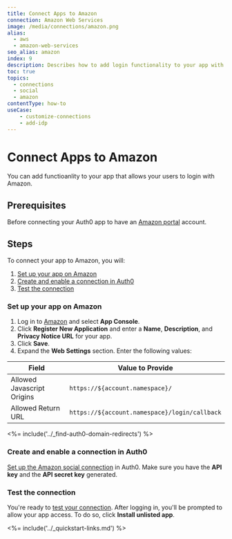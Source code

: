```yaml
---
title: Connect Apps to Amazon
connection: Amazon Web Services
image: /media/connections/amazon.png
alias:
  - aws
  - amazon-web-services
seo_alias: amazon
index: 9
description: Describes how to add login functionality to your app with Amazon. You will need to obtain a Client Id and Client Secret for Amazon.
toc: true
topics:
  - connections
  - social
  - amazon
contentType: how-to
useCase:
    - customize-connections
    - add-idp
---
```


# Connect Apps to Amazon

You can add functioanlity to your app that allows your users to login with Amazon.

## Prerequisites

Before connecting your Auth0 app to have an [Amazon portal](http://login.amazon.com) account. 

## Steps

To connect your app to Amazon, you will:

1. [Set up your app on Amazon](#set-up-your-app-on-amazon)
2. [Create and enable a connection in Auth0](#create-and-enable-a-connection-in-Auth0)
3. [Test the connection](#test-the-connection) 

### Set up your app on Amazon

1. Log in to [Amazon](http://login.amazon.com) and select **App Console**.
2. Click **Register New Application** and enter a **Name**, **Description**, and **Privacy Notice URL** for your app. 
3. Click **Save**.
4. Expand the **Web Settings** section. Enter the following values: 

| Field | Value to Provide |
| - | - |
| Allowed Javascript Origins | `https://${account.namespace}/` |
| Allowed Return URL | `https://${account.namespace}/login/callback` |

<%= include('../_find-auth0-domain-redirects') %>

### Create and enable a connection in Auth0

[Set up the Amazon social connection](/dashboard/guides/connections/set-up-connections-social) in Auth0. Make sure you have the **API key** and the **API secret key** generated.

### Test the connection

You're ready to [test your connection](/dashboard/guides/connections/test-connections-social). After logging in, you'll be prompted to allow your app access. To do so, click **Install unlisted app**.

<%= include('../_quickstart-links.md') %>
